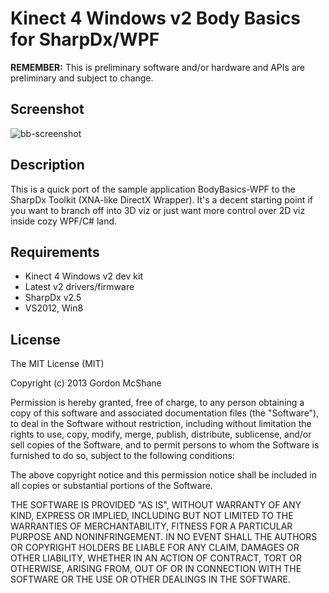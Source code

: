 Kinect 4 Windows v2 Body Basics for SharpDx/WPF
===============================================

**REMEMBER:** This is preliminary software and/or hardware and APIs are preliminary and subject to change.

Screenshot
----------

![bb-screenshot](https://raw.github.com/gordonmcshane/BodyBasics-SharpDx/master/screenshot.png)

Description
-----------
This is a quick port of the sample application BodyBasics-WPF to the SharpDx Toolkit (XNA-like DirectX Wrapper).
It's a decent starting point if you want to branch off into 3D viz or just want more control over 2D viz inside cozy WPF/C# land.

Requirements
------------

* Kinect 4 Windows v2 dev kit
* Latest v2 drivers/firmware
* SharpDx v2.5
* VS2012, Win8

License
-------

The MIT License (MIT)

Copyright (c) 2013 Gordon McShane

Permission is hereby granted, free of charge, to any person obtaining a copy
of this software and associated documentation files (the "Software"), to deal
in the Software without restriction, including without limitation the rights
to use, copy, modify, merge, publish, distribute, sublicense, and/or sell
copies of the Software, and to permit persons to whom the Software is
furnished to do so, subject to the following conditions:

The above copyright notice and this permission notice shall be included in
all copies or substantial portions of the Software.

THE SOFTWARE IS PROVIDED "AS IS", WITHOUT WARRANTY OF ANY KIND, EXPRESS OR
IMPLIED, INCLUDING BUT NOT LIMITED TO THE WARRANTIES OF MERCHANTABILITY,
FITNESS FOR A PARTICULAR PURPOSE AND NONINFRINGEMENT. IN NO EVENT SHALL THE
AUTHORS OR COPYRIGHT HOLDERS BE LIABLE FOR ANY CLAIM, DAMAGES OR OTHER
LIABILITY, WHETHER IN AN ACTION OF CONTRACT, TORT OR OTHERWISE, ARISING FROM,
OUT OF OR IN CONNECTION WITH THE SOFTWARE OR THE USE OR OTHER DEALINGS IN
THE SOFTWARE.